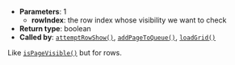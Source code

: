 * **Parameters**: 1
  * **rowIndex**: the row index whose visibility we want to check
* **Return type**: boolean
* **Called by**: [`attemptRowShow()`](#attemptRowShow),
  [`addPageToQueue()`](#addPageToQueue), [`loadGrid()`](#loadGrid)

Like [`isPageVisible()`](#isPageVisible) but for rows.
